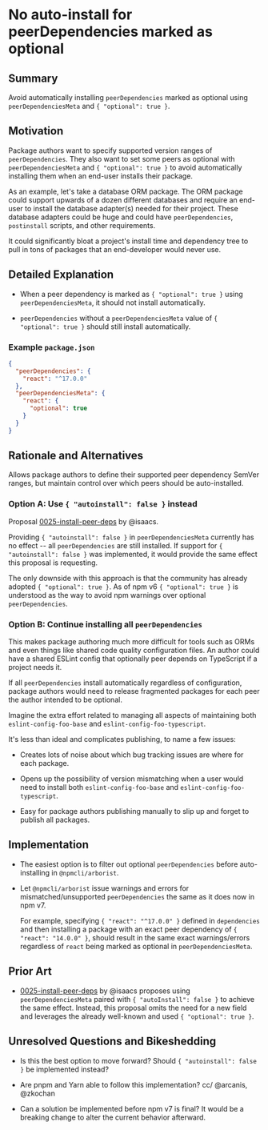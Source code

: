 # No auto-install for peerDependencies marked as optional

## Summary

Avoid automatically installing `peerDependencies` marked as optional using
`peerDependenciesMeta` and `{ "optional": true }`.

## Motivation

Package authors want to specify supported version ranges of
`peerDependencies`. They also want to set some peers as optional with
`peerDependenciesMeta` and `{ "optional": true }` to avoid automatically
installing them when an end-user installs their package.

As an example, let's take a database ORM package. The ORM package could support
upwards of a dozen different databases and require an end-user to install the
database adapter(s) needed for their project. These database adapters could be
huge and could have `peerDependencies`, `postinstall` scripts, and other
requirements.

It could significantly bloat a project's install time and dependency tree to
pull in tons of packages that an end-developer would never use.

## Detailed Explanation

- When a peer dependency is marked as `{ "optional": true }` using
  `peerDependenciesMeta`, it should not install automatically.

- `peerDependencies` without a `peerDependenciesMeta` value of
  `{ "optional": true }` should still install automatically.

### Example `package.json`

```json
{
  "peerDependencies": {
    "react": "^17.0.0"
  },
  "peerDependenciesMeta": {
    "react": {
      "optional": true
    }
  }
}
```

## Rationale and Alternatives

Allows package authors to define their supported peer dependency SemVer ranges,
but maintain control over which peers should be auto-installed.

### Option A: Use `{ "autoinstall": false }` instead

Proposal [0025-install-peer-deps][0025-install-peer-deps] by @isaacs.

Providing `{ "autoinstall": false }` in `peerDependenciesMeta` currently has no
effect -- all `peerDependencies` are still installed. If support for
`{ "autoinstall": false }` was implemented, it would provide the same effect
this proposal is requesting.

The only downside with this approach is that the community has already adopted
`{ "optional": true }`. As of npm v6 `{ "optional": true }` is understood as the
way to avoid npm warnings over optional `peerDependencies`.

### Option B: Continue installing all `peerDependencies`

This makes package authoring much more difficult for tools such as ORMs and even
things like shared code quality configuration files. An author could have a
shared ESLint config that optionally peer depends on TypeScript if a project
needs it.

If all `peerDependencies` install automatically regardless of configuration,
package authors would need to release fragmented packages for each peer the
author intended to be optional.

Imagine the extra effort related to managing all aspects of maintaining both
`eslint-config-foo-base` and `eslint-config-foo-typescript`.

It's less than ideal and complicates publishing, to name a few issues:

- Creates lots of noise about which bug tracking issues are where for each
  package.

- Opens up the possibility of version mismatching when a user would need to
  install both `eslint-config-foo-base` and `eslint-config-foo-typescript`.

- Easy for package authors publishing manually to slip up and forget to publish
  all packages.

## Implementation

- The easiest option is to filter out optional `peerDependencies` before
  auto-installing in `@npmcli/arborist`.

- Let `@npmcli/arborist` issue warnings and errors for mismatched/unsupported
  `peerDependencies` the same as it does now in npm v7.
  
  For example, specifying `{ "react": "^17.0.0" }` defined in `dependencies`
  and then installing a package with an exact peer dependency of
  `{ "react": "14.0.0" }`, should result in the same exact warnings/errors
  regardless of `react` being marked as optional in `peerDependenciesMeta`.

## Prior Art

- [0025-install-peer-deps][0025-install-peer-deps] by @isaacs proposes using
  `peerDependenciesMeta` paired with `{ "autoInstall": false }` to achieve the
  same effect. Instead, this proposal omits the need for a new field and
  leverages the already well-known and used `{ "optional": true }`.

## Unresolved Questions and Bikeshedding

- Is this the best option to move forward? Should `{ "autoinstall": false }` be
  implemented instead?

- Are pnpm and Yarn able to follow this implementation? cc/ @arcanis, @zkochan

- Can a solution be implemented before npm v7 is final? It would be a breaking
  change to alter the current behavior afterward.

[0025-install-peer-deps]: https://github.com/npm/rfcs/blob/latest/accepted/0025-install-peer-deps.md
